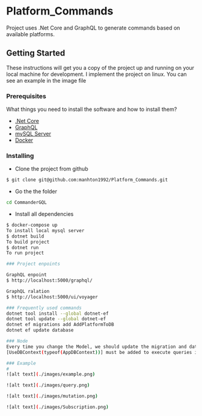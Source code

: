 # Platform_Commands
Project uses .Net Core and GraphQL to generate commands based on available platforms.

## Getting Started

These instructions will get you a copy of the project up and running on your local machine for development. I implement the project on linux. You can see an example in the image file

### Prerequisites
What things you need to install the software and how to install them?  
- [.Net Core](https://docs.microsoft.com/de-de/dotnet/core/install/linux-ubuntu)  
- [GraphQL](https://graphql.org/)
- [mySQL Server]()
- [Docker](https://www.docker.com/)

### Installing  
- Clone the project from github 
```sh
$ git clone git@github.com:manhton1992/Platform_Commands.git
```
- Go the the folder
```sh
cd CommanderGQL
```
- Install all dependencies
```sh
$ docker-compose up
To install local mysql server
$ dotnet build
To build project
$ dotnet run
To run project

### Project enpoints

GraphQL enpoint
$ http://localhost:5000/graphql/

GraphQL ralation
$ http://localhost:5000/ui/voyager

### Frequently used commands
dotnet tool install --global dotnet-ef
dotnet tool update --global dotnet-ef
dotnet ef migrations add AddPlatformToDB
dotnet ef update database

### Node 
Every time you change the Model, we should update the migration and database. Addtype in startup.cs.
[UseDBContext(typeof(AppDBContext))] must be added to execute queries in the DB

### Example
#
![alt text](./images/example.png)

![alt text](./images/query.png)

![alt text](./images/mutation.png)

![alt text](./images/Subscription.png)













